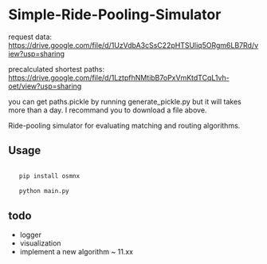# Simple-Ride-Pooling-Simulator

request data:
https://drive.google.com/file/d/1UzVdbA3cSsC22pHTSUliq5ORgm6LB7Rd/view?usp=sharing

precalculated shortest paths:
https://drive.google.com/file/d/1LztpfhNMtibB7oPxVmKtdTCqL1vh-oet/view?usp=sharing

you can get paths.pickle by running generate_pickle.py but it will takes more than a day. I recommand you to download a file above.

Ride-pooling simulator for evaluating matching and routing
algorithms.

## Usage

 ```bash
 
    pip install osmnx
    
    python main.py

 ```

## todo

- logger
- visualization
- implement a new algorithm ~ 11.xx
